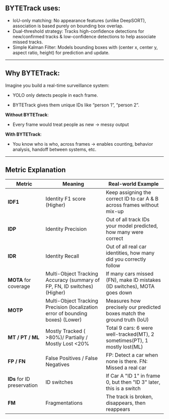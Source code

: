 ## BYTETrack uses:

- IoU-only matching: No appearance features (unlike DeepSORT), association is based purely on bounding box overlap.
- Dual-threshold strategy: Tracks high-confidence detections for new/confirmed tracks & low-confidence detections to help associate missed tracks.
- Simple Kalman Filter: Models bounding boxes with (center x, center y, aspect ratio, height) for prediction and update.

---

## Why BYTETrack:
Imagine you build a real-time surveillance system:

- YOLO only detects people in each frame.

- BYTETrack gives them unique IDs like “person 1”, “person 2”.

**Without BYTETrack**:

- Every frame would treat people as new -> messy output

**With BYTETrack**:

- You know who is who, across frames -> enables counting, behavior analysis, handoff between systems, etc.

---

## Metric Explanation

| Metric           | Meaning                                                                    | Real-world Example  |
| ---------------- | -------------------------------------------------------------------------- | -------------------------------------------------------------- |
| **IDF1**         | Identity F1 score (Higher)                                                 | Keep assigning the correct ID to car A & B across frames without mix-up|
| **IDP**          | Identity Precision                                                         | Out of all track IDs your model predicted, how many were correct|
| **IDR**          | Identity Recall                                                            | Out of all real car identities, how many did you correctly follow |
| **MOTA** for coverage | Multi-Object Tracking Accuracy (summary of FP, FN, ID switches) (Higher)| If many cars missed (FN), make ID mistakes (ID switches), MOTA goes down |
| **MOTP**         | Multi-Object Tracking Precision (localization error of bounding boxes) (Lower)| Measures how precisely our predicted boxes match the ground truth (IoU)|
| **MT / PT / ML** | Mostly Tracked ( >80%)/ Partially / Mostly Lost  <20%         | Total 9 cars: 6 were well-tracked(MT), 2 sometimes(PT), 1 mostly lost(ML) |
| **FP / FN**      | False Positives / False Negatives                                          | FP: Detect a car when none is there. FN: Missed a real car|
| **IDs** for ID preservation | ID switches                                                                | If Car A "ID 1" in frame 0, but then "ID 3" later, this is a switch|
| **FM**           | Fragmentations                                                             | The track is broken, disappears, then reappears |



